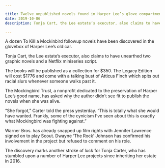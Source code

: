 ```yaml
---

title: Twelve unpublished novels found in Harper Lee’s glove compartment
date: 2019-10-06
description: Tonja Cart, the Lee estate’s executor, also claims to have unearthed two graphic novels and a Netflix miniseries script.

---
```


A dozen To Kill a Mockinbird followup novels have been discovered in the glovebox of Harper Lee’s old car.

Tonja Cart, the Lee estate’s executor, also claims to have unearthed two graphic novels and a Netflix miniseries script.

The books will be published as a collection for $350. The Legacy Edition will cost $1776 and come with a talking bust of Atticus Finch which spits out racial slurs whenever someone walks past it.

The Mockingbird Trust, a nonprofit dedicated to the preservation of Harper Lee’s good name, has asked why the author didn’t see fit to publish the novels when she was alive.

“She forgot,” Carter told the press yesterday. “This is totally what she would have wanted. Frankly, some of the cynicism I’ve seen about this is exactly what Mockingbird was fighting against.”

Warner Bros. has already snapped up film rights with Jennifer Lawrence signed on to play Scout. Dwayne ‘The Rock’ Johnson has confirmed his involvement in the project but refused to comment on his role.

The discovery marks another stroke of luck for Tonja Carter, who has stumbled upon a number of Harper Lee projects since inheriting her estate in 2016.